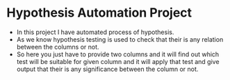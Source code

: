 #  Hypothesis Automation Project
-  In this project I have automated process of hypothesis.
- As we know hypothesis testing is used to check that their is any relation between the columns or not.
- So here you just have to provide two columns and it will find out which test will be suitable for given column and it will apply that test and give output that their is any significance between the column or not.
